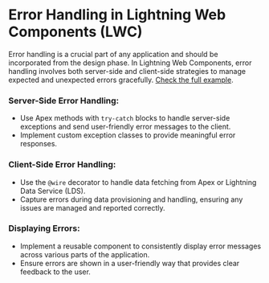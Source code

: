 # Error Handling in Lightning Web Components (LWC)

Error handling is a crucial part of any application and should be incorporated from the design phase. In Lightning Web Components, error handling involves both server-side and client-side strategies to manage expected and unexpected errors gracefully. [Check the full example](../Exsamples.js).

### Server-Side Error Handling: 
- Use Apex methods with `try-catch` blocks to handle server-side exceptions and send user-friendly error messages to the client.
- Implement custom exception classes to provide meaningful error responses.

### Client-Side Error Handling:
- Use the `@wire` decorator to handle data fetching from Apex or Lightning Data Service (LDS).
- Capture errors during data provisioning and handling, ensuring any issues are managed and reported correctly.

### Displaying Errors:
- Implement a reusable component to consistently display error messages across various parts of the application.
- Ensure errors are shown in a user-friendly way that provides clear feedback to the user.
